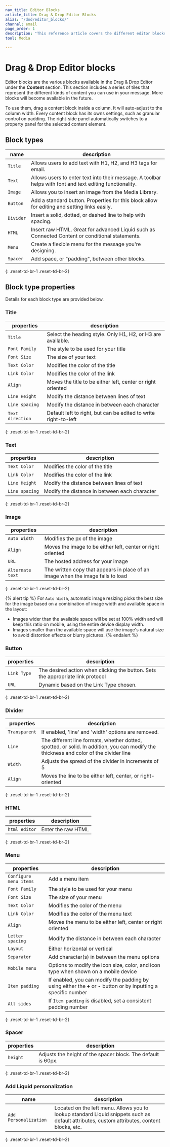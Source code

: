 ```yaml
---
nav_title: Editor Blocks
article_title: Drag & Drop Editor Blocks
alias: "/dnd/editor_blocks/"
channel: email
page_order: 1
description: "This reference article covers the different editor blocks that are provided in the email Drag & Drop Editor."
tool: Media

---
```


# Drag & Drop Editor blocks

Editor blocks are the various blocks available in the Drag & Drop Editor under the **Content** section. This section includes a series of tiles that represent the different kinds of content you can use in your message. More blocks will become available in the future.

To use them, drag a content block inside a column. It will auto-adjust to the column width.  Every content block has its owns settings, such as granular control on padding. The right-side panel automatically switches to a property panel for the selected content element.

## Block types

| name | description |
|---|---|
| `Title`  | Allows users to add text with H1, H2, and H3 tags for email. | 
| `Text`  |  Allows users to enter text into their message.  A toolbar helps with font and text editing functionality. | 
| `Image` | Allows you to insert an image from the Media Library. | 
| `Button` |  Add a standard button.  Properties for this block allow for editing and setting links easily.  | 
| `Divider` |  Insert a solid, dotted, or dashed line to help with spacing.|
| `HTML` |  Insert raw HTML.  Great for advanced Liquid such as Connected Content or conditional statements. | 
| `Menu` |  Create a flexible menu for the message you're designing. |
| `Spacer` |  Add space, or "padding", between other blocks. |
{: .reset-td-br-1 .reset-td-br-2} 

## Block type properties

Details for each block type are provided below.

### Title

| properties | description |
|---|---|
| `Title`  | Select the heading style. Only H1, H2, or H3 are available. | 
|`Font Family`| The style to be used for your title|
|`Font Size`| The size of your text |
|`Text Color`| Modifies the color of the title|
|`Link Color`| Modifies the color of the link|
|`Align`| Moves the title to be either left, center or right oriented|
|`Line Height`| Modify the distance between lines of text|
|`Line spacing`| Modify the distance in between each character|
|`Text direction`| Default left to right, but can be edited to write right-to-left|
{: .reset-td-br-1 .reset-td-br-2}

### Text

| properties | description |
|---|---|
|`Text Color`| Modifies the color of the title|
|`Link Color`| Modifies the color of the link|
|`Line Height`| Modify the distance between lines of text|
|`Line spacing`| Modify the distance in between each character|
{: .reset-td-br-1 .reset-td-br-2}

### Image

| properties | description |
|---|---|
|`Auto Width`| Modifies the px of the image|
|`Align`| Moves the image to be either left, center or right oriented|
|`URL`| The hosted address for your image|
|`Alternate text`| The written copy that appears in place of an image when the image fails to load|
{: .reset-td-br-1 .reset-td-br-2}

{% alert tip %}
For `Auto Width`, automatic image resizing picks the best size for the image based on a combination of image width and available space in the layout:
- Images wider than the available space will be set at 100% width and will keep this ratio on mobile, using the entire device display width.
- Images smaller than the available space will use the image's natural size to avoid distortion effects or blurry pictures.
{% endalert %}

### Button

| properties | description |
|---|---|
|`Link Type`| The desired action when clicking the button.  Sets the appropriate link protocol |
|`URL`| Dynamic based on the Link Type chosen.|
{: .reset-td-br-1 .reset-td-br-2}

### Divider

| properties | description |
|---|---|
|`Transparent`| If enabled, 'line' and 'width' options are removed. |
|`Line `| The different line formats, whether dotted, spotted, or solid.  In addition, you can modify the thickness and color of the divider line|
|`Width `| Adjusts the spread of the divider in increments of 5  |
|`Align`| Moves the line to be either left, center, or right-oriented |
{: .reset-td-br-1 .reset-td-br-2}

### HTML

| properties | description |
|---|---|
|`html editor`| Enter the raw HTML |
{: .reset-td-br-1 .reset-td-br-2}

### Menu

| properties | description |
|---|---|
|`Configure menu items`| Add a menu item  |
|`Font Family`| The style to be used for your menu|
|`Font Size`| The size of your menu |
|`Text Color`| Modifies the color of the menu|
|`Link Color`| Modifies the color of the menu text|
|`Align`| Moves the menu to be either left, center or right oriented|
|`Letter spacing`| Modify the distance in between each character |
|`Layout`| Either horizontal or vertical|
|`Separator`| Add character(s) in between the menu options |
|`Mobile menu`| Options to modify the icon size, color, and icon type when shown on a mobile device|
|`Item padding`| If enabled, you can modify the padding by using either the **+** or **-** button or by inputting a specific number|
|`All sides`| If `Item padding` is disabled, set a consistent padding number|
{: .reset-td-br-1 .reset-td-br-2}

### Spacer

| properties | description |
|---|---|
|`height`| Adjusts the height of the spacer block. The default is 60px.|
{: .reset-td-br-1 .reset-td-br-2}

### Add Liquid personalization

| name | description |
|---|---|
| `Add Personalization` |  Located on the left menu. Allows you to lookup standard Liquid snippets such as default attributes, custom attributes, content blocks, etc. | 
{: .reset-td-br-1 .reset-td-br-2}
